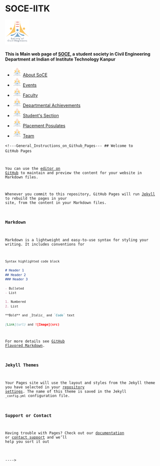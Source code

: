 # SOCE-IITK


<code><img height="80" src = "assets/soce_logo.png"></code>
#### This is Main web page of [SOCE](https://soce-iitk.github.io/soce/), a student society in Civil Engineering Department at Indian of Institute Technology Kanpur


- <code><img height="30" src = "assets/soce_logo.png"></code> [About SoCE](sections/about/)
- <code><img height="30" src = "assets/soce_logo.png"></code> [Events](sections/events/)
- <code><img height="30" src = "assets/soce_logo.png"></code> [Faculty](sections/faculty/)
- <code><img height="30" src = "assets/soce_logo.png"></code> [Departmental Achievements](sections/departmental%20achievements/)
- <code><img height="30" src = "assets/soce_logo.png"></code> [Student's Section](sections/student's%20section/)
- <code><img height="30" src = "assets/soce_logo.png"></code> [Placement Posulates](sections/placement-posulates/)
- <code><img height="30" src = "assets/soce_logo.png"></code> [Team](sections/team/)



<code><!---General_Instructions_on_Github_Pages--- ## Welcome to GitHub Pages

You can use the [editor on GitHub](https://github.com/SOCE-IITK/soce/edit/master/README.md) to maintain and preview the content for your website in Markdown files.

Whenever you commit to this repository, GitHub Pages will run [Jekyll](https://jekyllrb.com/) to rebuild the pages in your site, from the content in your Markdown files.

### Markdown

Markdown is a lightweight and easy-to-use syntax for styling your writing. It includes conventions for

```markdown
Syntax highlighted code block

# Header 1
## Header 2
### Header 3

- Bulleted
- List

1. Numbered
2. List

**Bold** and _Italic_ and `Code` text

[Link](url) and ![Image](src)
```

For more details see [GitHub Flavored Markdown](https://guides.github.com/features/mastering-markdown/).

### Jekyll Themes

Your Pages site will use the layout and styles from the Jekyll theme you have selected in your [repository settings](https://github.com/SOCE-IITK/soce/settings). The name of this theme is saved in the Jekyll `_config.yml` configuration file.

### Support or Contact

Having trouble with Pages? Check out our [documentation](https://docs.github.com/categories/github-pages-basics/) or [contact support](https://github.com/contact) and we’ll help you sort it out

----></code>
